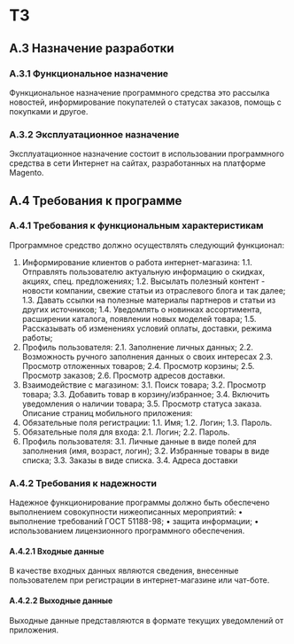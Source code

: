 # ТЗ

## А.3 Назначение разработки
### А.3.1 Функциональное назначение
Функциональное назначение программного средства это рассылка новостей, информирование покупателей о статусах заказов, помощь с покупками и другое.
### А.3.2 Эксплуатационное назначение
Эксплуатационное назначение состоит в использовании программного средства в сети Интернет на сайтах, разработанных на платформе Magento.
## A.4 Требования к программе
### А.4.1 Требования к функциональным характеристикам
Программное средство должно осуществлять следующий функционал:
1. Информирование клиентов о работа интернет-магазина:
1.1. Отправлять пользователю актуальную информацию о скидках, акциях, спец. предложениях;
1.2. Высылать полезный контент - новости компании, свежие статьи из отраслевого блога и так далее;
1.3. Давать ссылки на полезные материалы  партнеров и статьи из других источников;
1.4. Уведомлять о новинках ассортимента, расширении каталога, появлении новых моделей товара;
1.5. Рассказывать об изменениях условий оплаты, доставки, режима работы;
2. Профиль пользователя:
2.1. Заполнение личных данных;
2.2. Возможность ручного заполнения данных о своих интересах
2.3. Просмотр отложенных товаров;
2.4. Просмотр корзины;
2.5. Просмотр заказов;
2.6. Просмотр адресов доставки.
3. Взаимодействие с магазином:
3.1. Поиск товара;
3.2. Просмотр товара;
3.3. Добавить товар в корзину/избранное;
3.4. Включить уведомления о наличии товара;
3.5. Просмотр статуса заказа.
Описание страниц мобильного приложения:
1. Обязательные поля регистрации:
1.1. Имя;
1.2. Логин;
1.3. Пароль.
2. Обязательные поля для входа:
2.1. Логин;
2.2. Пароль.
3. Профиль пользователя:
3.1. Личные данные в виде полей для заполнения (имя, возраст, логин);
3.2. Избранные товары в виде списка;
3.3. Заказы в виде списка.
3.4. Адреса доставки
### А.4.2 Требования к надежности 
Надежное функционирование программы должно быть обеспечено выполнением совокупности нижеописанных мероприятий:
    • выполнение требований ГОСТ 51188-98;
    • защита информации;
    • использованием лицензионного программного обеспечения.
#### А.4.2.1 Входные данные
В качестве входных данных являются сведения, внесенные пользователем при регистрации в интернет-магазине или чат-боте.
#### А.4.2.2 Выходные данные
Выходные данные представляются в формате текущих уведомлений от приложения.
